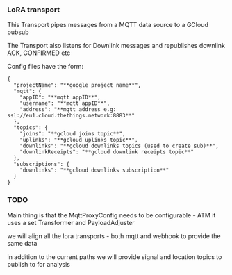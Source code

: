 ### LoRA transport

This Transport pipes messages from a MQTT data source to a GCloud pubsub

The Transport also listens for Downlink messages and republishes downlink ACK, CONFIRMED etc

Config files have the form:

```
{
  "projectName": "**google project name**",
  "mqtt": {
    "appID": "**mqtt appID**",
    "username": "**mqtt appID**",
    "address": "**mqtt address e.g: ssl://eu1.cloud.thethings.network:8883**"
  },
  "topics": {
    "joins": "**gcloud joins topic**",
    "uplinks": "**gcloud uplinks topic**",
    "downlinks": "**gcloud downlinks topics (used to create sub)**",
    "downlinkReceipts": "**gcloud downlink receipts topic**"
  },
  "subscriptions": {
    "downlinks": "**gcloud downlinks subscription**"
  }
}
```

### TODO

Main thing is that the MqttProxyConfig needs to be configurable - ATM it uses a set Transformer and PayloadAdjuster

we will align all the lora transports - both mqtt and webhook to provide the same data

in addition to the current paths we will provide signal and location topics to publish to for analysis
